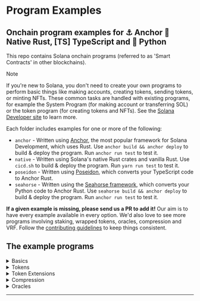# Program Examples

## Onchain program examples for :anchor: Anchor :crab: Native Rust, [TS] TypeScript  and :snake: Python

This repo contains Solana onchain programs (referred to as 'Smart Contracts' in other blockchains).

> [!NOTE]
> If you're new to Solana, you don't need to create your own programs to perform basic things like making accounts, creating tokens, sending tokens, or minting NFTs. These common tasks are handled with existing programs, for example the System Program (for making account or transferring SOL) or the token program (for creating tokens and NFTs). See the [Solana Developer site](https://solana.com/developers) to learn more.

Each folder includes examples for one or more of the following:

- `anchor` - Written using [Anchor](https://www.anchor-lang.com/), the most popular framework for Solana Development, which uses Rust. Use `anchor build && anchor deploy` to build & deploy the program. Run `anchor run test` to test it.
- `native` - Written using Solana's native Rust crates and vanilla Rust. Use `cicd.sh` to build & deploy the program. Run `yarn run test` to test it.
- `poseidon` - Written using [Poseidon](https://turbin3.github.io/poseidon), which converts your TypeScript code to Anchor Rust.
- `seahorse` - Written using the [Seahorse framework](https://seahorse-lang.org/), which converts your Python code to Anchor Rust. Use `seahorse build && anchor deploy` to build & deploy the program. Run `anchor run test` to test it.

**If a given example is missing, please send us a PR to add it!** Our aim is to have every example available in every option. We'd also love to see more programs involving staking, wrapped tokens, oracles, compression and VRF. Follow the [contributing guidelines](./CONTRIBUTING.md) to keep things consistent.

## The example programs

<details>
  <summary>Basics</summary>

### Hello world

[Hello World on Solana! A minimal program that logs a greeting.](./basics/hello-solana/README.md)

[anchor](./basics/hello-solana/anchor) [native](./basics/hello-solana/native) [seahorse](./basics/hello-solana/seahorse)

### Account-data

Store and retrieve data using Solana accounts.

[anchor](./basics/account-data/anchor) [native](./basics/account-data/native)

### Storing global state - Counter

[Use a PDA to store global state, making a counter that increments when called.](./basics/counter/README.md)

[anchor](./basics/counter/anchor) [native](./basics/counter/native) [seahorse](./basics/counter/seahorse)

### Saving per-user state - Favorites

Save and update per-user state on the blockchain, ensuring users can only update their own information.

[anchor](./basics/favorites/anchor)

### Checking Instruction Accounts

[Check that the accounts provided in incoming instructions meet particular criteria.](./basics/checking-accounts/README.md)

[anchor](./basics/checking-accounts/anchor) [native](./basics/checking-accounts/native)

### Closing Accounts

Close an account and get the Lamports back.

[anchor](./basics/close-account/anchor) [native](./basics/close-account/native)

### Creating Accounts

[Make new accounts on the blockchain.](./basics/create-account/README.md)

[anchor](./basics/create-account/anchor) [native](./basics/create-account/native)

### Cross program invocations

[Invoke an instruction handler from one onchain program in another onchain program.](./basics/cross-program-invocation/README.md)

[anchor](./basics/cross-program-invocation/anchor) [native](./basics/cross-program-invocation/native)

### PDA rent-payer

[Use a PDA to pay the rent for the creation of a new account.](./basics/pda-rent-payer/README.md)

[anchor](./basics/pda-rent-payer/anchor) [native](./basics/pda-rent-payer/native)

### Processing instructions

[Add parameters to an instruction handler and use them.](./basics/processing-instructions/README.md)

[anchor](./basics/processing-instructions/anchor) [native](./basics/processing-instructions/native)

### Storing date in program derived addresses

Store and retrieve state in Solana.

[anchor](./basics/program-derived-addresses/anchor) [native](./basics/program-derived-addresses/native)

### Handling accounts that expand in size

How to store state that changes size in Solana.

[anchor](./basics/realloc/anchor) [native](./basics/realloc/native)

### Calculating account size to determine rent

[Determine the necessary minimum rent by calculating an account's size.](./basics/rent/README.md)

[anchor](./basics/rent/anchor) [native](./basics/rent/native)

### Laying out larger programs

[Layout larger Solana onchain programs.](./basics/repository-layout/README.md)

[anchor](./basics/repository-layout/anchor) [native](./basics/repository-layout/native)

### Transferring SOL

[Send SOL between two accounts.](./basics/transfer-sol/README.md)

[anchor](./basics/transfer-sol/anchor) [native](./basics/transfer-sol/native) [seahorse](./basics/transfer-sol/seahorse)

</details>
<details>
  <summary>Tokens</summary>

### Creating tokens

[Create a token on Solana with a token symbol and icon.](./tokens/create-token/README.md)

[anchor](./tokens/create-token/anchor) [native](./tokens/create-token/native)

### Minting NFTS

[Mint an NFT from inside your own onchain program using the Token and Metaplex Token Metadata programs.](./tokens/nft-minter/README.md) Reminder: you don't need your own program just to mint an NFT, see the note at the top of this README.

[anchor](./tokens/nft-minter/anchor) [native](./tokens/nft-minter/native)

### Minting a token from inside a program

[Mint a Token from inside your own onchain program using the Token program.](./tokens/spl-token-minter/README.md) Reminder: you don't need your own program just to mint an NFT, see the note at the top of this README.

[anchor](./tokens/spl-token-minter/anchor) [native](./tokens/spl-token-minter/native)

### Transferring Tokens

[Transfer tokens between accounts](./tokens/transfer-tokens/README.md)

[anchor](./tokens/transfer-tokens/anchor) [native](./tokens/transfer-tokens/native) [seahorse](./tokens/transfer-tokens/seahorse)

### Allowing users to swap digital assets - Escrow

Allow two users to swap digital assets with each other, each getting 100% of what the other has offered due to the power of decentralization!

[anchor](./tokens/escrow/anchor)

### Minting a token from inside a program with a PDA as the mint authority

[Mint a Token from inside your own onchain program using the Token program.](./tokens/pda-mint-authority/README.md) Reminder: you don't need your own program just to mint an NFT, see the note at the top of this README.

[anchor](./tokens/pda-mint-authority/anchor) [native](./tokens/pda-mint-authority/native)

### Creating an Automated Market Maker

[Create liquidity pools to allow trading of new digital assets and allows users that provide liquidity to be rewarded by creating an Automated Market Maker.](./tokens/token-swap/README.md)

[anchor](./tokens/token-swap/anchor)

</details>

<details>

  <summary>Token Extensions</summary>

### Basics - create token mints, mint tokens, and transfer tokens with Token Extensions

Create token mints, mint tokens, and transferr tokens using Token Extensions.

[anchor](./tokens/token-2022/basics/anchor)

### Preventing CPIs with CPI guard

Enable CPI guard to prevents certain token action from occurring within CPI (Cross-Program Invocation).

[anchor](./tokens/token-2022/cpi-guard/anchor)

### Using default account state

Create new token accounts that are frozen by default.

[anchor](./tokens/token-2022/default-account-state/anchor) [native](./tokens/token-2022/default-account-state/native)

### Grouping tokens

Create tokens that belong to larger groups of tokens using the Group Pointer extension.

[anchor](./tokens/token-2022/group/anchor)

### Creating token accounts whose owner cannot be changed

Create tokens whose owning program cannot be changed.

[anchor](./tokens/token-2022/immutable-owner/anchor)

### Interest bearing tokens

Create tokens that show an 'interest' calculation.

[anchor](./tokens/token-2022/interest-bearing/anchor)

### Requiring transactions to include descriptive memos

Create tokens where transfers must have a memo describing the transaction attached.

[anchor](./tokens/token-2022/memo-transfer/anchor)

### Adding on-chain metadata to the token mint

Create tokens that store their onchain metadata inside the token mint, without needing to use or pay for additional programs.

[anchor](./tokens/token-2022/metadata/anchor)

### Allow a designedated account to close a mint

Allow a designated account to close a Mint.

[anchor](./tokens/token-2022/mint-close-authority/anchor) [native](./tokens/token-2022/mint-close-authority/native)

### Usng multiple token extensions

Use multiple Token Extensions at once.

[native](./tokens/token-2022/multiple-extensions/native)

### Non-transferrable - create tokens that can't be transferred.

Create tokens that cannot be transferred.

[anchor](./tokens/token-2022/non-transferable/anchor) [native](./tokens/token-2022/non-transferable/native)

### Permanent Delegate - Create tokens permanently under the control of a particular account

Create tokens that remain under the control of an account, even when transferred elsewhere.

[anchor](./tokens/token-2022/permanent-delegate/anchor)

### Create tokens with a transfer-fee.

Create tokens with an inbuilt transfer fee.

[anchor](./tokens/token-2022/transfer-fee/anchor) [native](./tokens/token-2022/transfer-fee/native)

</details>
<details>

<summary>Compression</summary>

### Cnft-burn

Burn compressed NFTs.

[anchor](./compression/cnft-burn/anchor)

### Cnft-vault

Store Metaplex compressed NFTs inside a PDA.

[anchor](./compression/cnft-vault/anchor)

### Cutils

Work with Metaplex compressed NFTs.

[anchor](./compression/cutils/anchor)

</details>

<details>

<summary>Oracles</summary>

### pyth

Use a data source for offchain data (called an Oracle) to perform activities onchain.

[anchor](./oracles/pyth/anchor) [seahorse](./oracles/pyth/seahorse)

</details>

---
